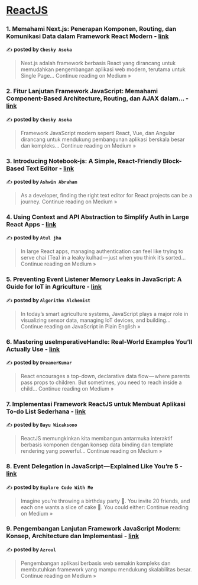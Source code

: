 
<h1><a href=https://medium.com/tag/reactjs/recommended target="_blank" rel="noopener noreferrer">ReactJS</a></h1>
<h3>1. Memahami Next.js: Penerapan Komponen, Routing, dan Komunikasi Data dalam Framework React Modern - <a href="https://medium.com/@chesmntp/memahami-next-js-penerapan-komponen-routing-dan-komunikasi-data-dalam-framework-react-modern-909ebe6e81ac?source=rss------reactjs-5" target="_blank" rel="noopener noreferrer">link</a></h3>

✍️ **posted by `Chesky Aseka`**

<blockquote>Next.js adalah framework berbasis React yang dirancang untuk memudahkan pengembangan aplikasi web modern, terutama untuk Single Page…
Continue reading on Medium »</blockquote>

<h3>2. Fitur Lanjutan Framework JavaScript: Memahami Component-Based Architecture, Routing, dan AJAX dalam… - <a href="https://medium.com/@chesmntp/fitur-lanjutan-framework-javascript-memahami-component-based-architecture-routing-dan-ajax-dalam-0a298ed4ac23?source=rss------reactjs-5" target="_blank" rel="noopener noreferrer">link</a></h3>

✍️ **posted by `Chesky Aseka`**

<blockquote>Framework JavaScript modern seperti React, Vue, dan Angular dirancang untuk mendukung pembangunan aplikasi berskala besar dan kompleks…
Continue reading on Medium »</blockquote>

<h3>3. Introducing Notebook-js: A Simple, React-Friendly Block-Based Text Editor - <a href="https://medium.com/@res___001/introducing-notebook-js-a-simple-react-friendly-block-based-text-editor-3ef164de3567?source=rss------reactjs-5" target="_blank" rel="noopener noreferrer">link</a></h3>

✍️ **posted by `Ashwin Abraham`**

<blockquote>As a developer, finding the right text editor for React projects can be a journey.
Continue reading on Medium »</blockquote>

<h3>4. Using Context and API Abstraction to Simplify Auth in Large React Apps - <a href="https://medium.com/@atuljha2402/using-context-and-api-abstraction-to-simplify-auth-in-large-react-apps-f66497c6e268?source=rss------reactjs-5" target="_blank" rel="noopener noreferrer">link</a></h3>

✍️ **posted by `Atul jha`**

<blockquote>In large React apps, managing authentication can feel like trying to serve chai (Tea) in a leaky kulhad — just when you think it’s sorted…
Continue reading on Medium »</blockquote>

<h3>5.  Preventing Event Listener Memory Leaks in JavaScript: A Guide for IoT in Agriculture - <a href="https://javascript.plainenglish.io/preventing-event-listener-memory-leaks-in-javascript-a-guide-for-iot-in-agriculture-8bce9758fc90?source=rss------reactjs-5" target="_blank" rel="noopener noreferrer">link</a></h3>

✍️ **posted by `Algorithm Alchemist`**

<blockquote>In today’s smart agriculture systems, JavaScript plays a major role in visualizing sensor data, managing IoT devices, and building…
Continue reading on JavaScript in Plain English »</blockquote>

<h3>6. Mastering useImperativeHandle: Real-World Examples You’ll Actually Use - <a href="https://medium.com/@dreamerkumar/mastering-useimperativehandle-real-world-examples-youll-actually-use-37c48ff4e015?source=rss------reactjs-5" target="_blank" rel="noopener noreferrer">link</a></h3>

✍️ **posted by `DreamerKumar`**

<blockquote>React encourages a top-down, declarative data flow — where parents pass props to children. But sometimes, you need to reach inside a child…
Continue reading on Medium »</blockquote>

<h3>7. Implementasi Framework ReactJS untuk Membuat Aplikasi To-do List Sederhana - <a href="https://medium.com/@2318035/aplikasi-to-do-list-sederhana-dengan-template-engine-data-binding-pada-framework-reactjs-5fa34783ede5?source=rss------reactjs-5" target="_blank" rel="noopener noreferrer">link</a></h3>

✍️ **posted by `Bayu Wicaksono`**

<blockquote>ReactJS memungkinkan kita membangun antarmuka interaktif berbasis komponen dengan konsep data binding dan template rendering yang powerful…
Continue reading on Medium »</blockquote>

<h3>8.  Event Delegation in JavaScript — Explained Like You’re 5 - <a href="https://explore-code-with-me.medium.com/event-delegation-in-javascript-explained-like-youre-5-d057e17694ec?source=rss------reactjs-5" target="_blank" rel="noopener noreferrer">link</a></h3>

✍️ **posted by `Explore Code With Me`**

<blockquote>Imagine you’re throwing a birthday party 🎉. You invite 20 friends, and each one wants a slice of cake 🍰. You could either:
Continue reading on Medium »</blockquote>

<h3>9. Pengembangan Lanjutan Framework JavaScript Modern: Konsep, Architecture dan Implementasi - <a href="https://medium.com/@azroull/pengembangan-lanjutan-framework-javascript-modern-konsep-architecture-dan-implementasi-78c41d8c927b?source=rss------reactjs-5" target="_blank" rel="noopener noreferrer">link</a></h3>

✍️ **posted by `Azroul`**

<blockquote>Pengembangan aplikasi berbasis web semakin kompleks dan membutuhkan framework yang mampu mendukung skalabilitas besar.
Continue reading on Medium »</blockquote>


